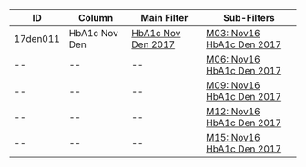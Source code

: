 ID | Column | Main Filter | Sub-Filters | 
-- | ------ | -------| -----------|
17den011| HbA1c Nov Den | [HbA1c Nov Den 2017](https://github.com/Edward-Yao31/Salud-Y-Vida-Report/blob/2017-Salud-Y-Vida-Report/main-filters/den/HbA1c%20Nov%20Den%202017) | [M03: Nov16 HbA1c Den 2017](https://github.com/Edward-Yao31/Salud-Y-Vida-Report/blob/2017-Salud-Y-Vida-Report/sub-filters/den/M03:%20Nov16%20HbA1c%20Den%202017)
-- | --| --|[M06: Nov16 HbA1c Den 2017](https://github.com/Edward-Yao31/Salud-Y-Vida-Report/blob/2017-Salud-Y-Vida-Report/sub-filters/den/M06:%20Nov16%20HbA1c%20Den%202017)|
-- | --| --|[M09: Nov16 HbA1c Den 2017](https://github.com/Edward-Yao31/Salud-Y-Vida-Report/blob/2017-Salud-Y-Vida-Report/sub-filters/den/M09:%20Nov16%20HbA1c%20Den%202017)|
-- | --| --|[M12: Nov16 HbA1c Den 2017](https://github.com/Edward-Yao31/Salud-Y-Vida-Report/blob/2017-Salud-Y-Vida-Report/sub-filters/den/M12:%20Nov16%20HbA1c%20Den%202017)|
-- | --| --|[M15: Nov16 HbA1c Den 2017](https://github.com/Edward-Yao31/Salud-Y-Vida-Report/blob/2017-Salud-Y-Vida-Report/sub-filters/den/M15:%20Nov16%20HbA1c%20Den%202017)|
